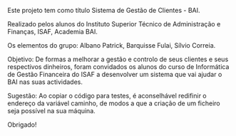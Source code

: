 Este projeto tem como título Sistema de Gestão de Clientes - BAI.

Realizado pelos alunos do Instituto Superior Técnico de Administração e Finanças, ISAF, Academia BAI.

Os elementos do grupo: Albano Patrick, Barquisse Fulai, Sílvio Correia.

Objetivo: De formas a melhorar a gestão e controlo de seus clientes e seus
respectivos dinheiros, foram convidados os alunos do curso de
Informática de Gestão Financeira do ISAF a desenvolver um sistema
que vai ajudar o BAI nas suas actividades.

Sugestão: Ao copiar o código para testes, é aconselhável redifinir o endereço da variável caminho, de modos a que a criação de um ficheiro seja possível na sua máquina.


Obrigado!
